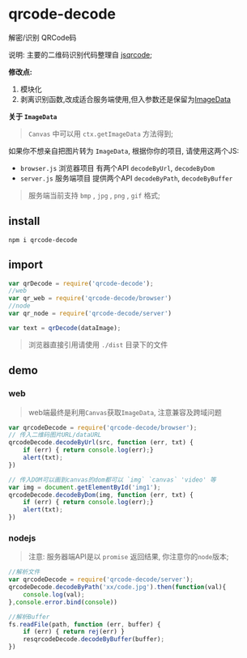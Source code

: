 # qrcode-decode
解密/识别 QRCode码

说明: 主要的二维码识别代码整理自 [jsqrcode](https://github.com/LazarSoft/jsqrcode);

**修改点:**  
1. 模块化
2. 剥离识别函数,改成适合服务端使用,但入参数还是保留为[ImageData](https://developer.mozilla.org/zh-CN/docs/Web/API/ImageData)

**关于 `ImageData`** 
> `Canvas` 中可以用 `ctx.getImageData` 方法得到;  

如果你不想亲自把图片转为 `ImageData`, 根据你你的项目, 请使用这两个JS:
- `browser.js` 浏览器项目 有两个API `decodeByUrl`, `decodeByDom`
- `server.js` 服务端项目 提供两个API `decodeByPath`, `decodeByBuffer` 
> 服务端当前支持 `bmp` , `jpg` , `png` , `gif` 格式;

## install
```
npm i qrcode-decode
```

## import 
```js
var qrDecode = require('qrcode-decode');
//web
var qr_web = require('qrcode-decode/browser')
//node
var qr_node = require('qrcode-decode/server')

var text = qrDecode(dataImage);
```
> 浏览器直接引用请使用 `./dist` 目录下的文件

## demo
### web
> web端最终是利用`Canvas`获取`ImageData`, 注意兼容及跨域问题 
```js
var qrcodeDecode = require('qrcode-decode/browser');
// 传入二维码图片URL/dataURL
qrcodeDecode.decodeByUrl(src, function (err, txt) {
	if (err) { return console.log(err);}	
	alert(txt);
})

// 传入DOM可以画到canvas的dom都可以 `img` `canvas` 'video' 等
var img = document.getElementById('img1');
qrcodeDecode.decodeByDom(img, function (err, txt) {
	if (err) { return console.log(err);}	
	alert(txt);
})
```

### nodejs
> 注意: 服务器端API是以 `promise` 返回结果, 你注意你的`node`版本;
```js
//解析文件
var qrcodeDecode = require('qrcode-decode/server');
qrcodeDecode.decodeByPath('xx/code.jpg').then(function(val){
	console.log(val);
},console.error.bind(console))

//解析Buffer
fs.readFile(path, function (err, buffer) {
	if (err) { return rej(err) }
	resqrcodeDecode.decodeByBuffer(buffer);
})

```
